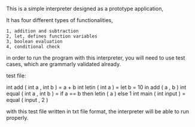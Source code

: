 This is a simple interpreter designed as a prototype application,

It has four different types of functionalities,

	1, addition and subtraction
	2, let, defines function variables
	3, boolean evaluation
	4, conditional check

in order to run the program with this interpreter, you will need to use test cases, which are grammarly 
validated already.

test file:

int add ( int a , int b ) = a + b 
int letin ( int a ) = let b = 10 in add ( a , b ) 
int equal ( int a , int b ) = if a == b then letin ( a ) else 1 
int main ( int input ) = equal ( input , 2 )

with this test file written in txt file format, the interpreter will be able to run properly.
